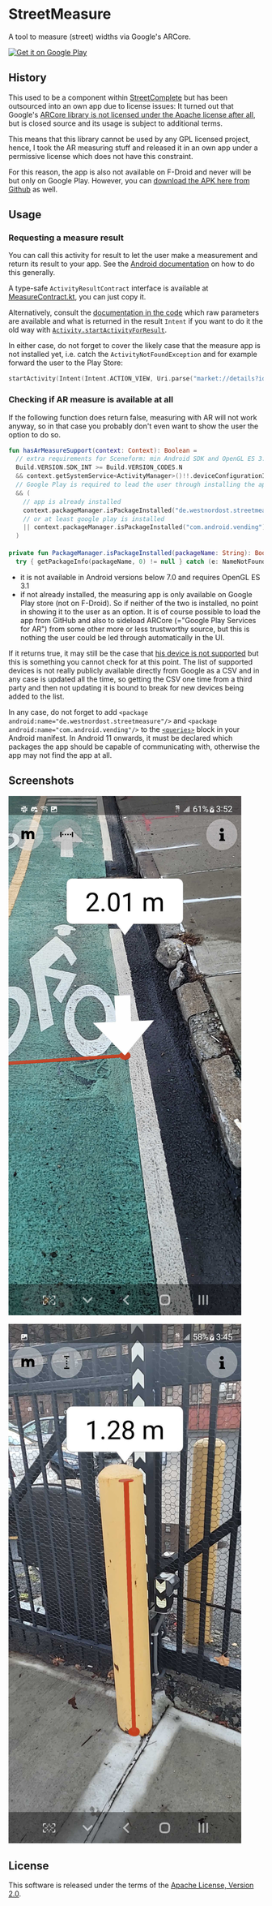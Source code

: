 # StreetMeasure

A tool to measure (street) widths via Google's ARCore.

[<img src="https://play.google.com/intl/en_us/badges/images/generic/en_badge_web_generic.png" alt="Get it on Google Play" height="80">](https://play.google.com/store/apps/details?id=de.westnordost.streetmeasure)

## History

This used to be a component within [StreetComplete](https://github.com/streetcomplete/StreetComplete/) but has been outsourced into an own app due to license issues:
It turned out that Google's [ARCore library is not licensed under the Apache license after all](https://github.com/google-ar/arcore-android-sdk/issues/1538), but is closed source and its usage is subject to additional terms.

This means that this library cannot be used by any GPL licensed project, hence, I took the AR measuring stuff and released it in an own app under a permissive license which does not have this constraint.

For this reason, the app is also not available on F-Droid and never will be but only on Google Play. However, you can <a href="https://github.com/streetcomplete/StreetMeasure/releases/">download the APK here from Github</a> as well.

## Usage

### Requesting a measure result

You can call this activity for result to let the user make a measurement and return its result to
your app. See the [Android documentation](https://developer.android.com/training/basics/intents/result)
on how to do this generally.

A type-safe `ActivityResultContract` interface is available at [MeasureContract.kt](https://github.com/streetcomplete/StreetMeasure/blob/master/app/src/main/java/de/westnordost/streetmeasure/MeasureContract.kt), you can just copy it.

Alternatively, consult the [documentation in the code](https://github.com/streetcomplete/StreetMeasure/blob/master/app/src/main/java/de/westnordost/streetmeasure/MeasureActivity.kt#L577-L633) which raw parameters are available and what is returned in the result
`Intent` if you want to do it the old way with [`Activity.startActivityForResult`](https://developer.android.com/reference/android/app/Activity#startActivityForResult(android.content.Intent,%20int)).

In either case, do not forget to cover the likely case that the measure app is not installed yet,
i.e. catch the `ActivityNotFoundException` and for example forward the user to the Play Store:

```kotlin
startActivity(Intent(Intent.ACTION_VIEW, Uri.parse("market://details?id=de.westnordost.streetmeasure")))
```

### Checking if AR measure is available at all

If the following function does return false, measuring with AR will not work anyway, so in that case
you probably don't even want to show the user the option to do so.

```kotlin
fun hasArMeasureSupport(context: Context): Boolean =
  // extra requirements for Sceneform: min Android SDK and OpenGL ES 3.1
  Build.VERSION.SDK_INT >= Build.VERSION_CODES.N
  && context.getSystemService<ActivityManager>()!!.deviceConfigurationInfo.glEsVersion.toDouble() >= 3.1
  // Google Play is required to lead the user through installing the app
  && (
    // app is already installed
    context.packageManager.isPackageInstalled("de.westnordost.streetmeasure")
    // or at least google play is installed
    || context.packageManager.isPackageInstalled("com.android.vending")
  )

private fun PackageManager.isPackageInstalled(packageName: String): Boolean =
  try { getPackageInfo(packageName, 0) != null } catch (e: NameNotFoundException) { false }
```

- it is not available in Android versions below 7.0 and requires OpenGL ES 3.1
- if not already installed, the measuring app is only available on Google Play store (not on
  F-Droid). So if neither of the two is installed, no point in showing it to the user as an option. It is of course possible to load the app from GitHub and also to sideload ARCore (="Google Play Services for AR") from some other more or less trustworthy source, but this is nothing the user could be led through automatically in the UI.

If it returns true, it may still be the case that [his device is not supported](https://developers.google.com/ar/devices)
but this is something you cannot check for at this point. The list of supported devices is not really publicly available directly from Google as a CSV and in any case is updated all the time, so getting the CSV one time from a third party and then not updating it is bound to break for new devices being added to the list.

In any case, do not forget to add `<package android:name="de.westnordost.streetmeasure"/>` and
`<package android:name="com.android.vending"/>` to the
[`<queries>`](https://developer.android.com/guide/topics/manifest/queries-element) block in your
Android manifest. In Android 11 onwards, it must be declared which packages the app should be
capable of communicating with, otherwise the app may not find the app at all.

## Screenshots

![Screenshot 1](assets/screenshot1.jpg)

![Screenshot 2](assets/screenshot2.jpg)

## License

This software is released under the terms of the [Apache License, Version 2.0](https://www.apache.org/licenses/LICENSE-2.0).
